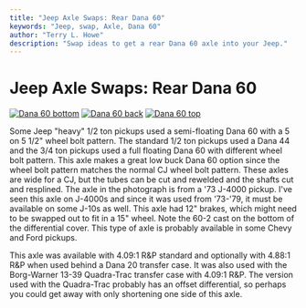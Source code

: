 ```yaml
---
title: "Jeep Axle Swaps: Rear Dana 60"
keywords: "Jeep, swap, Axle, Dana 60"
author: "Terry L. Howe"
description: "Swap ideas to get a rear Dana 60 axle into your Jeep."
---
```

# Jeep Axle Swaps: Rear Dana 60

[![Dana 60 bottom](/img/axle/updates/d60b_.jpg)](/img/axle/updates/d60b.jpg) [![Dana 60 back](/img/axle/updates/d60k_.jpg)](/img/axle/updates/d60k.jpg) [![Dana 60 top](/img/axle/updates/d60t_.jpg)](/img/axle/updates/d60t.jpg)   

Some Jeep "heavy" 1/2 ton pickups used a semi-floating Dana 60 with a 5 on 5 1/2" wheel bolt pattern. The standard 1/2 ton pickups used a Dana 44 and the 3/4 ton pickups used a full floating Dana 60 with different wheel bolt pattern. This axle makes a great low buck Dana 60 option since the wheel bolt pattern matches the normal CJ wheel bolt pattern. These axles are wide for a CJ, but the tubes can be cut and rewelded and the shafts cut and resplined. The axle in the photograph is from a '73 J-4000 pickup. I've seen this axle on J-4000s and since it was used from '73-'79, it must be available on some J-10s as well. This axle had 12" brakes, which might need to be swapped out to fit in a 15" wheel. Note the 60-2 cast on the bottom of the differential cover. This type of axle is probably available in some Chevy and Ford pickups.

This axle was available with 4.09:1 R&P standard and optionally with 4.88:1 R&P when used behind a Dana 20 transfer case. It was also used with the Borg-Warner 13-39 Quadra-Trac transfer case with 4.09:1 R&P. The version used with the Quadra-Trac probably has an offset differential, so perhaps you could get away with only shortening one side of this axle.